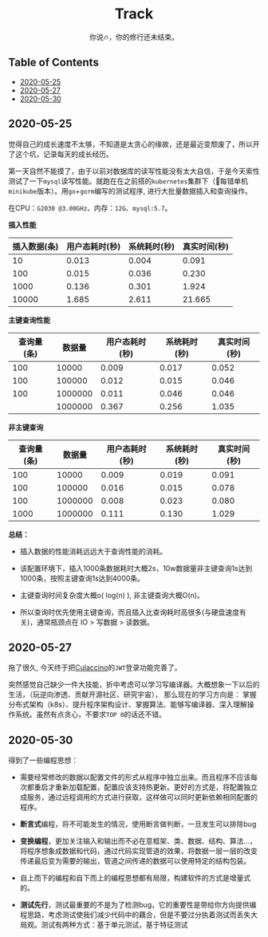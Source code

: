 <div id="title" align="center">
    <h1>Track</h1>
</div>

<div id="badges" align="center">
    你说🔥，你的修行还未结束。
</div>


## Table of Contents

+ [2020-05-25](#2020-05-25)
+ [2020-05-27](#2020-05-27)
+ [2020-05-30](#2020-05-30)

## 2020-05-25

​	觉得自己的成长速度不太够，不知道是太贪心的缘故，还是最近变颓废了，所以开了这个坑，记录每天的成长经历。

​	第一天自然不能摸了，由于以前对数据库的读写性能没有太大自信，于是今天索性测试了一下`mysql`读写性能。就跑在在之前搭的`kubernetes`集群下（🥀每错单机`minikube`版本）。用`go`+`gorm`编写的测试程序, 进行大批量数据插入和查询操作。

​	在CPU：`G2030 @3.00GHz`、内存：`12G`、`mysql:5.7`。

  **插入性能**

| 插入数据(条) | 用户态耗时(秒) | 系统耗时(秒) | 真实时间(秒) |
| ------------ | -------------- | ------------ | ------------ |
| 10           | 0.013          | 0.004        | 0.091        |
| 100          | 0.015          | 0.036        | 0.230        |
| 1000         | 0.136          | 0.301        | 1.924        |
| 10000        | 1.685          | 2.611        | 21.665       |

  **主键查询性能**

| 查询量(条) | 数据量 | 用户态耗时(秒) | 系统耗时(秒) | 真实时间(秒) |
| ---------- | ------   | -------------- | ------------ | ------------ |
| 100        | 10000    | 0.009         | 0.017       | 0.052       |
| 100        | 100000   | 0.012     | 0.015    | 0.046    |
| 100        | 1000000  | 0.011        | 0.046      | 0.046     |
|  | 1000000 | 0.367 | 0.256 | 1.035 |

**非主键查询**

| 查询量(条) | 数据量 | 用户态耗时(秒) | 系统耗时(秒) | 真实时间(秒) |
| ---------- | ------   | -------------- | ------------ | ------------ |
| 100        | 10000  | 0.009      | 0.019 | 0.091        |
| 100       | 100000  | 0.016      | 0.015   | 0.078    |
| 100      | 1000000  | 0.008        | 0.023       | 0.080        |
| 1000 | 1000000 | 0.111 | 0.130 | 1.029        |

**总结：**

+ 插入数据的性能消耗远远大于查询性能的消耗。

+ 该配置环境下，插入1000条数据耗时大概2s，10w数据量非主键查询1s达到1000条，按照主键查询1s达到4000条。
+ 主键查询时间复杂度大概o( log(n) ), 非主键查询大概O(n)。

+ 所以查询时优先使用主键查询，而且插入比查询耗时高很多(与硬盘速度有关)，通常瓶颈点在 IO > 写数据 > 读数据。



## 2020-05-27

  拖了很久, 今天终于把[Culaccino](https://github.com/arrebole/Culaccino)的`JWT`登录功能完善了。

  突然感觉自己缺少一件大技能，折中考虑可以学习写编译器。大概想象一下以后的生活，（玩逆向渗透、贡献开源社区、研究宇宙），
  那么现在的学习方向是： 掌握分布式架构（k8s）、提升程序架构设计、掌握算法、能够写编译器、深入理解操作系统。虽然有点贪心，不要求`TOP 0`的话还不错。



## 2020-05-30

得到了一些编程思想：

+ 需要经常修改的数据以配置文件的形式从程序中独立出来。而且程序不应该每次都重启才重新加载配置，配置应该支持热更新。更好的方式是，将配置独立成服务，通过远程调用的方式进行获取，这样做可以同时更新依赖相同配置的程序。

+ **断言式**编程，将不可能发生的情况，使用断言做判断，一旦发生可以排除bug

+ **变换编程**，更加关注输入和输出而不必在意框架、类、数据、结构、算法...，将程序想象成数据和代码，通过代码实现管道的效果，将数据一层一层的改变传递最后变为需要的输出，管道之间传递的数据可以使用特定的结构包装。

+ 自上而下的编程和自下而上的编程思想都有局限，构建软件的方式是增量式的。

+ **测试先行**，测试最重要的不是为了检测bug，它的重要性是带给你方向提供编程思路，考虑测试使我们减少代码中的藕合，但是不要过分执着测试而丢失大局观。测试有两种方式：基于单元测试，基于特征测试

  

